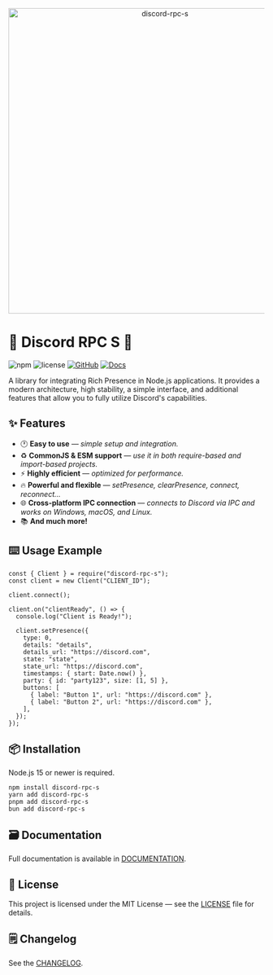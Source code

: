 <p align="center">
  <a title="discord-rpc-s" href="https://www.npmjs.com/package/discord-rpc-s" target="_blank">
    <img src="https://media.discordapp.net/attachments/1301409004248891443/1413274322369384561/discord-rpc-s.png?ex=68bb55c7&is=68ba0447&hm=851bfb2b20992f5ddbcda6bfdcf4a468496ecb91ea9013fd2ffa3b6ae359a8ea&=&format=webp&quality=lossless&width=1690&height=389" width="600" alt="discord-rpc-s" />
  </a>
</p>

# 🎁 Discord RPC S 🎁

![npm](https://img.shields.io/npm/v/discord-rpc-s)
![license](https://img.shields.io/npm/l/discord-rpc-s)
[![GitHub](https://img.shields.io/badge/GitHub-View-blue?logo=github)](https://github.com/shadoow051/discord-rpc-s)
[![Docs](https://img.shields.io/badge/Documentation-View-blue)](https://github.com/shadoow051/discord-rpc-s/blob/main/DOCUMENTATION.md)

A library for integrating Rich Presence in Node.js applications. It provides a modern architecture, high stability, a simple interface, and additional features that allow you to fully utilize Discord's capabilities.

## ✨ Features

- 🕐 **Easy to use** — _simple setup and integration._
- ♻️ **CommonJS & ESM support** — _use it in both require-based and import-based projects._
- ⚡ **Highly efficient** — _optimized for performance._
- 🔥 **Powerful and flexible** — _setPresence, clearPresence, connect, reconnect..._
- 🌐 **Cross-platform IPC connection** — _connects to Discord via IPC and works on Windows, macOS, and Linux._
- 📚 **And much more!**

## ⌨️ Usage Example

```
const { Client } = require("discord-rpc-s");
const client = new Client("CLIENT_ID");

client.connect();

client.on("clientReady", () => {
  console.log("Client is Ready!");

  client.setPresence({
    type: 0,
    details: "details",
    details_url: "https://discord.com",
    state: "state",
    state_url: "https://discord.com",
    timestamps: { start: Date.now() },
    party: { id: "party123", size: [1, 5] },
    buttons: [
      { label: "Button 1", url: "https://discord.com" },
      { label: "Button 2", url: "https://discord.com" },
    ],
  });
});
```

## 📦 Installation

Node.js 15 or newer is required.

```
npm install discord-rpc-s
yarn add discord-rpc-s
pnpm add discord-rpc-s
bun add discord-rpc-s
```

## 🗃️ Documentation

Full documentation is available in [DOCUMENTATION](https://github.com/shadoow051/discord-rpc-s/blob/main/DOCUMENTATION.md).

## 📝 License

This project is licensed under the MIT License — see the [LICENSE](https://github.com/shadoow051/discord-rpc-s/blob/main/LICENSE) file for details.

## 🗒️ Changelog

See the [CHANGELOG](https://github.com/shadoow051/discord-rpc-s/blob/main/CHANGELOG.md).
